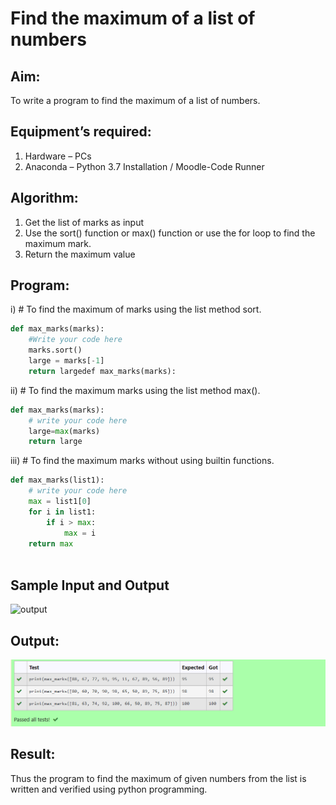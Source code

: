 # Find the maximum of a list of numbers
## Aim:
To write a program to find the maximum of a list of numbers.
## Equipment’s required:
1.	Hardware – PCs
2.	Anaconda – Python 3.7 Installation / Moodle-Code Runner
## Algorithm:
1.	Get the list of marks as input
2.	Use the sort() function or max() function or use the for loop to find the maximum mark.
3.	Return the maximum value
## Program:

i)	# To find the maximum of marks using the list method sort.
```Python
def max_marks(marks):
    #Write your code here
    marks.sort()
    large = marks[-1]
    return largedef max_marks(marks):


```

ii)	# To find the maximum marks using the list method max().
```Python
def max_marks(marks):
    # write your code here
    large=max(marks)
    return large


```

iii) # To find the maximum marks without using builtin functions.
```Python
def max_marks(list1):
    # write your code here
    max = list1[0]
    for i in list1:
        if i > max:
            max = i
    return max



```
## Sample Input and Output
![output](./img/max_marks1.jpg) 

## Output:
![model](./img/img.png)

## Result:
Thus the program to find the maximum of given numbers from the list is written and verified using python programming.